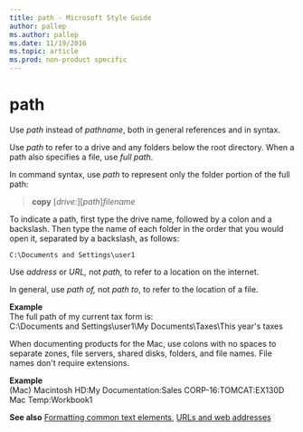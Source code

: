 ```yaml
---
title: path - Microsoft Style Guide
author: pallep
ms.author: pallep
ms.date: 11/19/2016
ms.topic: article
ms.prod: non-product specific
---
```


# path

Use *path* instead of *pathname*, both in general references and in syntax. 

Use *path* to refer to a drive and any folders below the root directory. When a path also specifies a file, use *full path*.

In command syntax, use *path* to represent only the folder portion of the full path:

> **copy** \[*drive:*\]\[*path*\]*filename*

To
indicate a path, first type the drive name, followed by a colon and a
backslash. Then type the name of each folder in the order that you would
open it, separated by a backslash, as follows:

    C:\Documents and Settings\user1

Use *address* or *URL,* not *path,* to refer to a location on the internet.

In general, use *path of,* not *path to*, to refer to the location of a file.

**Example**  
The full path of my current tax form is:  
C:\\Documents and Settings\\user1\\My Documents\\Taxes\\This year's taxes

When
documenting products for the Mac, use colons with no spaces to
separate zones, file servers, shared disks, folders, and file
names. File names don't require extensions.

**Example**  
(Mac) Macintosh HD:My Documentation:Sales CORP-16:TOMCAT:EX130D Mac Temp:Workbook1

**See also**  [Formatting common text elements](/style-guide/text-formatting/formatting-common-text-elements), [URLs and web addresses](/style-guide/urls-web-addresses)
